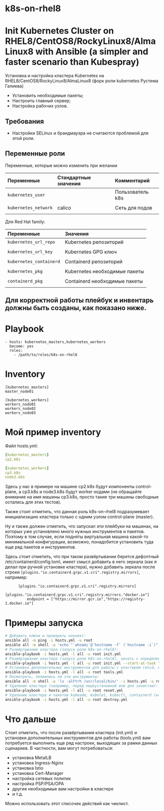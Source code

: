 k8s-on-rhel8
==========

# Init Kubernetes Cluster on RHEL8/CentOS8/RockyLinux8/AlmaLinux8 with Ansible (a simpler and faster scenario than Kubespray)

Установка и настройка кластера Kubernetes на RHEL8/CentOS8/RockyLinux8/AlmaLinux8 (форк роли kubernetes Рустема Галиева)

- Установить необходимые пакеты;
- Настроить главный сервер;
- Настройка рабочих узлов.

Требования
------------

- Настройки SELinux и брандмауэра не считаются проблемой для этой роли.

Переменные роли
--------------

Переменные, которые можно изменить при желании

| Переменные                                   | Стандартные значения          | Комментарий
| :---                                         | :---                          | :---                                                    
| `kubernetes_user`                            |                               | Пользователь k8s
|                                              |                               |
| `kubernetes_network`                         | calico                        | Сеть для подов
|                                              |                               |


Для Red Hat family:

| Переменные                                   | Значения
|:---                                          |:---
| `kubernetes_url_repo`                        | Kubernetes репозиторий
|                                              |
| `kubernetes_url_key`                         | Kubernetes GPG ключ
|                                              |
| `kubernetes_containerd`                      | Containerd репозиторий
|                                              |
| `kubernetes_pkg`                             | Kubernetes необходимые пакеты
|                                              |
| `containerd_pkg`                             | Containerd необходимые пакеты
|                                              |


Для корректной работы плейбук и инвентарь должны быть созданы, как показано ниже.
---------------------------------------------------------------------------------

Playbook
=========
```
- hosts: kubernetes_masters,kubernetes_workers
  become: yes
  roles:
    - /path/to/roles/k8s-on-rhel8

```
Inventory
=========
```
[kubernetes_masters]
master_node01

[kubernetes_workers]
workers_node01
workers_node02
workers_node03
```

# Мой пример inventory

Файл hosts.yml:

```yml
[kubernetes_masters]
cp2.k8s

[kubernetes_workers]
cp3.k8s
node3.k8s
```

Здесь у нас в примере на машине cp2.k8s будут компоненты control-plane, а cp3.k8s и node3.k8s будут worker нодами (не обращайте внимание на имя машины cp3.k8s, просто такие три машины свободные остались для этих тестов).

Также стоит отметить, что данная роль k8s-on-rhel8 подразумевает инициализацию кластера только с одним узлом control-plane (master).

Ну и также должен отметить, что запускал эти плейбуки на машинах, на которых уже установлено много нужных инструментов и пакетов. Поэтому в том случае, если подняты виртуальная машина какой-то минимальной конфигурации, возможно, понадобится установить туда еще ряд пакетов и инструментов.

Здесь стоит отметить, что при таком развёртывании берется дефолтный /etc/containerd/config.toml, имеет смысл добавить в него зеркала (как я делал при ручной установке кластера), нужно добавить зеркала после строки `[plugins."io.containerd.grpc.v1.cri".registry.mirrors]`, например:

```
      [plugins."io.containerd.grpc.v1.cri".registry.mirrors]
        [plugins."io.containerd.grpc.v1.cri".registry.mirrors."docker.io"]
          endpoint = ["https://mirror.gcr.io","https://registry-1.docker.io"]
```

# Примеры запуска

```bash
# Добавить ключи и проверить коннект:
ansible all -m ping -i hosts.yml -u root
ansible all -m shell -a 'echo "`whoami`@`hostname -f` (`hostname -i`)"' -i hosts.yml -u root
# Развёртывание кластера (запуск роли k8s-on-rhel8):
ansible-playbook -i hosts.yml -l all -u root init.yml
# Развёртывание кластера (запуск роли k8s-on-rhel8), начать с определенного шага:
ansible-playbook -i hosts.yml -l all -u root init.yml --start-at-task "Initialize The Cluster"
# Установка дополнительных инструментов для работы с кластером (etcd, etcdctl, etcdutl, crictl, nerdctl, helm), запуск роли k8s-tools:
ansible-playbook -i hosts.yml -l all -u root tools.yml
# Посмотреть, появились ли эти инструменты:
ansible all -m shell -a 'ls -alFtrh /usr/local/bin/' -i hosts.yml -u root
# Удаление кластера (например, перед переустановкой или для зачистки):
ansible-playbook -i hosts.yml -l all -u root reset.yml
# Удаление кластера и пакетов kubeadm, kubelet, kubectl, containerd (например, перед переустановкой или для зачистки):
ansible-playbook -i hosts.yml -l all -u root destroy.yml
```

# Что дальше

Стоит отметить, что после развёртывания кластера (init.yml) и установки дополнительных инструментов для работы (tools.yml) вам потребуется выполнить еще ряд настроек, выходящих за рамки данных сценариев. В частности, вам могут потребоваться:

- установка MetalLB
- установка Ingress-Nginx
- установка Istio
- установка Cert-Manager
- настройка сетевых политик
- настройка PSP/PSA/OPA
- другие необходимые вам настройки в кластере
- и т.д.

Можно использовать этот списочек действий как чеклист.
